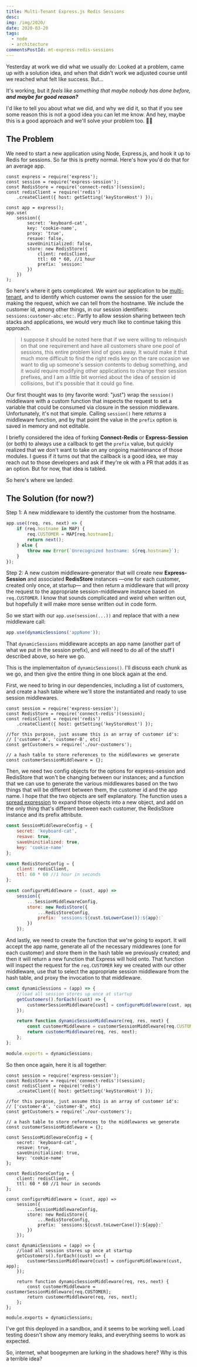 ```yaml
---
title: Multi-Tenant Express.js Redis Sessions
desc:
img: /img/2020/
date: 2020-03-20
tags:
  - node
  - architecture
commentsPostId: mt-express-redis-sessions
---
```


Yesterday at work we did what we usually do: Looked at a problem, came up with a solution idea, and when that didn't work we adjusted course until we reached what felt like success. But...

It's working, but it _feels like something that maybe nobody has done before, **and maybe for good reason?**_

I'd like to tell you about what we did, and why we did it, so that if you see some reason this is not a good idea you can let me know. And hey, maybe this is a good approach and we'll solve your problem too. 🤷‍♂️

## The Problem

We need to start a new application using Node, Express.js, and hook it up to Redis for sessions. So far this is pretty normal. Here's how you'd do that for an average app.

```js/
const express = require('express');
const session = require('express-session');
const RedisStore = require('connect-redis')(session);
const redisClient = require('redis')
	.createClient({ host: getSetting('keyStoreHost') });

const app = express();
app.use(
	session({
		secret: 'keyboard-cat',
		key: 'cookie-name',
		proxy: 'true',
		resave: false,
		saveUninitialized: false,
		store: new RedisStore({
			client: redisClient,
			ttl: 60 * 60, //1 hour
			prefix: `session:`
		})
	})
);
```

So here's where it gets complicated. We want our application to be [multi-tenant](https://en.wikipedia.org/wiki/Multitenancy), and to identify which customer owns the session for the user making the request, which we can tell from the hostname. We include the customer id, among other things, in our session identifiers: `sessions:customer-abc:etc:`. Partly to allow session sharing between tech stacks and applications, we would very much like to continue taking this approach.

> I suppose it should be noted here that if we were willing to relinquish on that one requirement and have all customers share one pool of sessions, this entire problem kind of goes away. It would make it that much more difficult to find the right redis key on the rare occasion we want to dig up someone's session contents to debug something, and it would require modifying other applications to change their session prefixes, and I am a little bit worried about the idea of session id collisions, but it's possible that it could go fine.

Our first thought was to (my favorite word: "just") wrap the `session()` middleware with a custom function that inspects the request to set a variable that could be consumed via closure in the session middleware. Unfortunately, it's not that simple. Calling `session()` here _returns_ a middleware function, and by that point the value in the `prefix` option is saved in memory and not editable.

I briefly considered the idea of forking **Connect-Redis** or **Express-Session** (or both) to always use a callback to get the `prefix` value, but quickly realized that we don't want to take on any ongoing maintenance of those modules. I guess if it turns out that the callback is a good idea, we may reach out to those developers and ask if they're ok with a PR that adds it as an option. But for now, that idea is tabled.

So here's where we landed:

## The Solution (for now?)

Step 1: A new middleware to identify the customer from the hostname.

```js
app.use((req, res, next) => {
	if (req.hostname in MAP) {
		req.CUSTOMER = MAP[req.hostname];
		return next();
	} else {
		throw new Error(`Unrecognized hostname: ${req.hostname}`);
	}
});
```

Step 2: A new custom middleware-generator that will create new **Express-Session** and associated **RedisStore** instances &mdash;one for each customer, created only once, at startup&mdash; and then return a middleware that will proxy the request to the appropriate session-middleware instance based on `req.CUSTOMER`. I know that sounds complicated and weird when written out, but hopefully it will make more sense written out in code form.

So we start with our `app.use(session(...))` and replace that with a new middleware call:

```js
app.use(dynamicSessions('appName'));
```

That `dynamicSessions` middleware accepts an app name (another part of what we put in the session prefix), and will need to do all of the stuff I described above, so here we go.

This is the implementaiton of `dynamicSessions()`. I'll discuss each chunk as we go, and then give the entire thing in one block again at the end.

First, we need to bring in our dependencies, including a list of customers, and create a hash table where we'll store the instantiated and ready to use session middlewares.

```js/
const session = require('express-session');
const RedisStore = require('connect-redis')(session);
const redisClient = require('redis')
	.createClient({ host: getSetting('keyStoreHost') });

//for this purpose, just assume this is an array of customer id's:
// ['customer-A', 'customer-B', etc]
const getCustomers = require('./our-customers');

// a hash table to store references to the middlewares we generate
const customerSessionMiddleware = {};
```

Then, we need two config objects for the options for express-session and RedisStore that won't be changing between our instances; and a function that we can use to generate the various middlewares based on the two things that will be different between them, the customer id and the app name. I hope that the two objects are self explanatory. The function uses a [spread expression](https://developer.mozilla.org/en-US/docs/Web/JavaScript/Reference/Operators/Spread_syntax) to expand those objects into a new object, and add on the only thing that's different between each customer, the RedisStore instance and its prefix attribute.

```js
const SessionMiddlewareConfig = {
	secret: 'keyboard-cat',
	resave: true,
	saveUninitialized: true,
	key: 'cookie-name'
};

const RedisStoreConfig = {
	client: redisClient,
	ttl: 60 * 60 //1 hour in seconds
};

const configureMiddleware = (cust, app) =>
	session({
		...SessionMiddlewareConfig,
		store: new RedisStore({
			...RedisStoreConfig,
			prefix: `sessions:${cust.toLowerCase()}:${app}:`
		})
	});
```

And lastly, we need to create the function that we're going to export. It will accept the app name, generate all of the necessary middlewres (one for each customer) and store them in the hash table we previously created; and then it will return a new function that Express will hold onto. That function will inspect the request for the `req.CUSTOMER` key we created with our other middleware, use that to select the appropriate session middleware from the hash table, and proxy the invocation to that middleware.

```js
const dynamicSessions = (app) => {
	//load all session stores up once at startup
	getCustomers().forEach((cust) => {
		customerSessionMiddleware[cust] = configureMiddleware(cust, app);
	});

	return function dynamicSessionMiddleware(req, res, next) {
		const customerMiddleware = customerSessionMiddleware[req.CUSTOMER];
		return customerMiddleware(req, res, next);
	};
};

module.exports = dynamicSessions;
```

So then once again, here it is all together:

```js/
const session = require('express-session');
const RedisStore = require('connect-redis')(session);
const redisClient = require('redis')
	.createClient({ host: getSetting('keyStoreHost') });

//for this purpose, just assume this is an array of customer id's:
// ['customer-A', 'customer-B', etc]
const getCustomers = require('./our-customers');

// a hash table to store references to the middlewares we generate
const customerSessionMiddleware = {};

const SessionMiddlewareConfig = {
	secret: 'keyboard-cat',
	resave: true,
	saveUninitialized: true,
	key: 'cookie-name'
};

const RedisStoreConfig = {
	client: redisClient,
	ttl: 60 * 60 //1 hour in seconds
};

const configureMiddleware = (cust, app) =>
	session({
		...SessionMiddlewareConfig,
		store: new RedisStore({
			...RedisStoreConfig,
			prefix: `sessions:${cust.toLowerCase()}:${app}:`
		})
	});

const dynamicSessions = (app) => {
	//load all session stores up once at startup
	getCustomers().forEach((cust) => {
		customerSessionMiddleware[cust] = configureMiddleware(cust, app);
	});

	return function dynamicSessionMiddleware(req, res, next) {
		const customerMiddleware = customerSessionMiddleware[req.CUSTOMER];
		return customerMiddleware(req, res, next);
	};
};

module.exports = dynamicSessions;
```

I've got this deployed in a sandbox, and it seems to be working well. Load testing doesn't show any memory leaks, and everything seems to work as expected.

So, internet, what boogeymen are lurking in the shadows here? Why is this a terrible idea?
